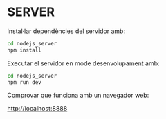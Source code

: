 # SERVER

Instal·lar dependències del servidor amb:
    
```bash
cd nodejs_server
npm install
```

Executar el servidor en mode desenvolupament amb:
    
```bash
cd nodejs_server
npm run dev
```

Comprovar que funciona amb un navegador web:

[http://localhost:8888](http://localhost:3000)
